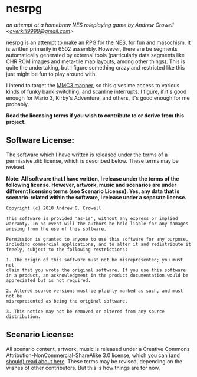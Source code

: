 nesrpg
=======
*an attempt at a homebrew NES roleplaying game by Andrew Crowell <<overkill9999@gmail.com>>*



nesrpg is an attempt to make an RPG for the NES, for fun and masochism. It is written primarily in 6502 assembly. However, there are be segments automatically generated by external tools (particularly data segments like CHR ROM images and meta-tile map layouts, among other things). This is quite the undertaking, but I figure something crazy and restricted like this just might be fun to play around with.

I intend to target the [MMC3 mapper](http://wiki.nesdev.com/w/index.php/MMC3), so this gives me access to various kinds of funky bank switching, and scanline interrupts. I figure, if it's good enough for Mario 3, Kirby's Adventure, and others, it's good enough for me probably.

**Read the licensing terms if you wish to contribute to or derive from this project.**

Software License:
-----------------
The software which I have written is released under the terms of a permissive zlib license, which is described below. These terms may be revised.

**Note: All software that I have written, I release under the terms of the following license. However, artwork, music and scenarios are under different licensing terms (see Scenario License). Yes, any data that is scenario-related within the software, I release under a separate license.**

    Copyright (c) 2010 Andrew G. Crowell

    This software is provided 'as-is', without any express or implied
    warranty. In no event will the authors be held liable for any damages
    arising from the use of this software.

    Permission is granted to anyone to use this software for any purpose,
    including commercial applications, and to alter it and redistribute it
    freely, subject to the following restrictions:

    1. The origin of this software must not be misrepresented; you must not
    claim that you wrote the original software. If you use this software
    in a product, an acknowledgment in the product documentation would be
    appreciated but is not required.

    2. Altered source versions must be plainly marked as such, and must not be
    misrepresented as being the original software.

    3. This notice may not be removed or altered from any source
    distribution.
    
Scenario License:
-----------------
All scenario content, artwork, music is released under a Creative Commons Attribution-NonCommercial-ShareAlike 3.0 license, which [you can (and should) read about here](http://creativecommons.org/licenses/by-nc-sa/3.0/). These terms may be revised, depending on the wishes of other contributors. But this is how things are for now.
